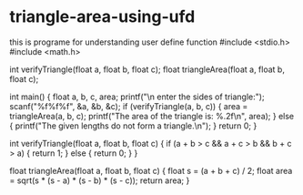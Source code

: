 # triangle-area-using-ufd
this is programe for  understanding user  define function 
#include <stdio.h>
#include <math.h>

int verifyTriangle(float a, float b, float c);
float triangleArea(float a, float b, float c);

int main() {
  float a, b, c, area;
  printf("\n enter the sides of triangle:");
  scanf("%f%f%f", &a, &b, &c);
  if (verifyTriangle(a, b, c)) {
    area = triangleArea(a, b, c);
    printf("The area of the triangle is: %.2f\n", area);
  } else {
    printf("The given lengths do not form a triangle.\n");
  }
  return 0;
}

int verifyTriangle(float a, float b, float c) {
  if (a + b > c && a + c > b && b + c > a) {
    return 1; 
  } else {
    return 0;
  }
}

float triangleArea(float a, float b, float c) {
  float s = (a + b + c) / 2;
  float area = sqrt(s * (s - a) * (s - b) * (s - c));
  return area;
}

